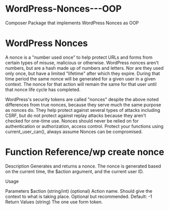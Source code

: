 # WordPress-Nonces---OOP
Composer Package that implements WordPress Nonces as OOP

# WordPress Nonces

A nonce is a "number used once" to help protect URLs and forms from certain types of misuse, malicious or otherwise. WordPress nonces aren't numbers, but are a hash made up of numbers and letters. Nor are they used only once, but have a limited "lifetime" after which they expire. During that time period the same nonce will be generated for a given user in a given context. The nonce for that action will remain the same for that user until that nonce life cycle has completed.

WordPress's security tokens are called "nonces" despite the above noted differences from true nonces, because they serve much the same purpose as nonces do. They help protect against several types of attacks including CSRF, but do not protect against replay attacks because they aren't checked for one-time use. Nonces should never be relied on for authentication or authorization, access control. Protect your functions using current_user_can(), always assume Nonces can be compromised.

# Function Reference/wp create nonce

Description
Generates and returns a nonce. The nonce is generated based on the current time, the $action argument, and the current user ID.

Usage
<?php wp_create_nonce( $action ); ?>


Parameters
$action
(string/int) (optional) Action name. Should give the context to what is taking place. Optional but recommended.
Default: -1
Return Values
(string) 
The one use form token.
